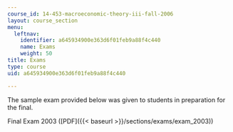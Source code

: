 ```yaml
---
course_id: 14-453-macroeconomic-theory-iii-fall-2006
layout: course_section
menu:
  leftnav:
    identifier: a645934900e363d6f01feb9a88f4c440
    name: Exams
    weight: 50
title: Exams
type: course
uid: a645934900e363d6f01feb9a88f4c440

---
```


The sample exam provided below was given to students in preparation for the final.

Final Exam 2003 ([PDF]({{< baseurl >}}/sections/exams/exam_2003))